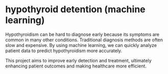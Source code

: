 # hypothyroid detention (machine learning)
 
 Hypothyroidism can be hard to diagnose early because its symptoms are common in many other conditions. Traditional diagnosis methods are often slow and expensive. By using machine learning, we can quickly analyze patient data to predict hypothyroidism more accurately.
 
This project aims to improve early detection and treatment, ultimately enhancing patient outcomes and making healthcare more efficient.
